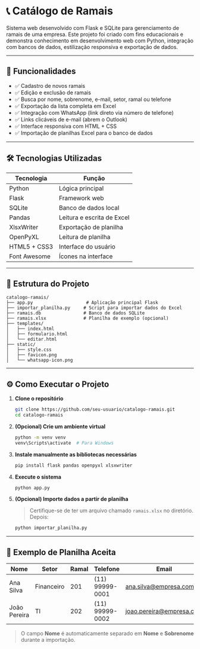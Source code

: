 # 📞 Catálogo de Ramais

Sistema web desenvolvido com Flask e SQLite para gerenciamento de ramais de uma empresa. Este projeto foi criado com fins educacionais e demonstra conhecimento em desenvolvimento web com Python, integração com bancos de dados, estilização responsiva e exportação de dados.

---

## 🚀 Funcionalidades

- ✅ Cadastro de novos ramais  
- ✅ Edição e exclusão de ramais  
- ✅ Busca por nome, sobrenome, e-mail, setor, ramal ou telefone  
- ✅ Exportação da lista completa em Excel  
- ✅ Integração com WhatsApp (link direto via número de telefone)  
- ✅ Links clicáveis de e-mail (abrem o Outlook)  
- ✅ Interface responsiva com HTML + CSS  
- ✅ Importação de planilhas Excel para o banco de dados  

---

## 🛠️ Tecnologias Utilizadas

| Tecnologia | Função |
|------------|--------|
| Python | Lógica principal |
| Flask | Framework web |
| SQLite | Banco de dados local |
| Pandas | Leitura e escrita de Excel |
| XlsxWriter | Exportação de planilha |
| OpenPyXL | Leitura de planilha |
| HTML5 + CSS3 | Interface do usuário |
| Font Awesome | Ícones na interface |

---

## 📁 Estrutura do Projeto

```plaintext
catalogo-ramais/
├── app.py                    # Aplicação principal Flask
├── importar_planilha.py     # Script para importar dados do Excel
├── ramais.db                # Banco de dados SQLite
├── ramais.xlsx              # Planilha de exemplo (opcional)
├── templates/
│   ├── index.html
│   ├── formulario.html
│   └── editar.html
├── static/
│   ├── style.css
│   ├── favicon.png
│   └── whatsapp-icon.png
```

---

## ⚙️ Como Executar o Projeto

1. **Clone o repositório**
   ```bash
   git clone https://github.com/seu-usuario/catalogo-ramais.git
   cd catalogo-ramais

2. **(Opcional) Crie um ambiente virtual**
   ```bash
   python -m venv venv
   venv\Scripts\activate  # Para Windows

3. **Instale manualmente as bibliotecas necessárias**
   ```bash
   pip install flask pandas openpyxl xlsxwriter

4. **Execute o sistema**
   ```bash
   python app.py

5. **(Opcional) Importe dados a partir de planilha**
   > Certifique-se de ter um arquivo chamado `ramais.xlsx` no diretório. Depois:
   ```bash
   python importar_planilha.py

---

## 📎 Exemplo de Planilha Aceita

| Nome         | Setor      | Ramal | Telefone        | Email                   |
|--------------|------------|-------|------------------|--------------------------|
| Ana Silva    | Financeiro | 201   | (11) 99999-0001 | ana.silva@empresa.com   |
| João Pereira | TI         | 202   | (11) 99999-0002 | joao.pereira@empresa.com |

> O campo **Nome** é automaticamente separado em **Nome** e **Sobrenome** durante a importação.
